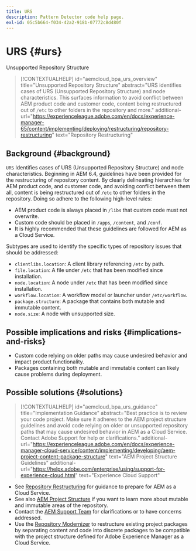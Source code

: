 ```yaml
---
title: URS
description: Pattern Detector code help page.
exl-id: 05c5b664-f034-42a2-918b-07772c8d480f
---
```

# URS {#urs}

Unsupported Repository Structure

>[!CONTEXTUALHELP]
>id="aemcloud_bpa_urs_overview"
>title="Unsupported Repository Structure"
>abstract="URS identifies cases of URS (Unsupported Repository Structure) and node characteristics. This surfaces information to avoid conflict between AEM product code and customer code, content being restructured out of `/etc` to other folders in the repository and more."
>additional-url="https://experienceleague.adobe.com/en/docs/experience-manager-65/content/implementing/deploying/restructuring/repository-restructuring" text="Repository Restructuring"

## Background {#background}

`URS`  Identifies cases of URS (Unsupported Repository Structure) and node characteristics. Beginning in AEM 6.4, guidelines have been provided for the restructuring of repository content. By clearly delineating hierarchies for AEM product code, and customer code, and avoiding conflict between them all, content is being restructured out of `/etc` to other folders in the repository. Doing so adhere to the following high-level rules:

* AEM product code is always placed in `/libs` that custom code must not overwrite. 
* Custom code should be placed in `/apps`, `/content`, and `/conf`.
* It is highly recommended that these guidelines are followed for AEM as a Cloud Service.

Subtypes are used to identify the specific types of repository issues that should be addressed:

* `clientlibs.location`: A client library referencing `/etc` by path.
* `file.location`: A file under `/etc` that has been modified since installation.
* `node.location`: A node under `/etc` that has been modified since installation.
* `workflow.location`: A workflow model or launcher under `/etc/workflow`.
* `package.structure`: A package that contains both mutable and immutable content.
* `node.size`: A node with unsupported size.

## Possible implications and risks {#implications-and-risks}

* Custom code relying on older paths may cause undesired behavior and impact product functionality.
* Packages containing both mutable and immutable content can likely cause problems during deployment.

## Possible solutions {#solutions}

>[!CONTEXTUALHELP]
>id="aemcloud_bpa_urs_guidance"
>title="Implementation Guidance"
>abstract="Best practice is to review your code project. Make sure it adheres to the AEM project structure guidelines and avoid code relying on older or unsupported repository paths that may cause undesired behavior in AEM as a Cloud Service. Contact Adobe Support for help or clarifications."
>additional-url="https://experienceleague.adobe.com/en/docs/experience-manager-cloud-service/content/implementing/developing/aem-project-content-package-structure" text="AEM Project Structure Guidelines"
>additional-url="https://helpx.adobe.com/enterprise/using/support-for-experience-cloud.html" text="Experience Cloud Support"

* See [Repository Restructuring](https://experienceleague.adobe.com/en/docs/experience-manager-65/content/implementing/deploying/restructuring/repository-restructuring) for guidance to prepare for AEM as a Cloud Service.
* See also [AEM Project Structure](https://experienceleague.adobe.com/en/docs/experience-manager-cloud-service/content/implementing/developing/aem-project-content-package-structure) if you want to learn more about mutable and immutable areas of the repository.
* Contact the [AEM Support Team](https://helpx.adobe.com/enterprise/using/support-for-experience-cloud.html) for clarifications or to have concerns addressed.
* Use the [Repository Modernizer](https://experienceleague.adobe.com/en/docs/experience-manager-cloud-service/content/migration-journey/refactoring-tools/repo-modernizer#refactoring-tools) to restructure existing project packages by separating content and code into discrete packages to be compatible with the project structure defined for Adobe Experience Manager as a Cloud Service.
